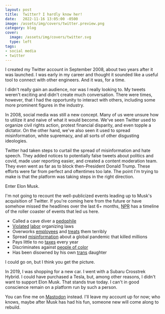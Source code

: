 ```yaml
---
layout: post
title:  Twitter? I hardly know her!
date:   2022-11-16 13:05:00 -0500
image: /assets/img/covers/twitter.preview.png
category: blog
cover:
  image: /assets/img/covers/twitter.svg
  type: left
tags:
- social media
- twitter
---
```

I created my Twitter account in September 2008, about two years after it was
launched. I was early in my career and thought it sounded like a useful tool to
connect with other engineers. And it was, for a time.

I didn't really gain an audience, nor was I really looking to. My tweets weren't
exciting and didn't create much conversation. There were times, however, that I
had the opportunity to interact with others, including some more prominent
figures in the industry.

In 2008, social media was still a new concept. Many of us were unsure how to
utilize it and naive of what it would become. We've seen Twitter used to
organize civil rights action, protest financial disparity, and even topple a
dictator. On the other hand, we've also seen it used to spread misinformation,
white supremacy, and all sorts of other disgusting ideologies.

Twitter had taken steps to curtail the spread of misinformation and hate speech.
They added notices to potentially false tweets about politics and covid, made
user reporting easier, and created a content moderation team. They even went as
far as to block then-President Donald Trump. These efforts were far from
perfect and oftentimes too late. The point I'm trying to make is that the
platform was taking steps in the right direction.

Enter Elon Musk.

I'm not going to recount the well-publicized events leading up to Musk's
acquisition of Twitter. If you're coming here from the future or have somehow
missed the headlines over the last 6+ months, [NPR][npr] has a timeline of the
roller coaster of events that led us here.

* Called a cave diver a [pedophile][pedo]
* [Violated][violations] [labor][labor] organizing laws
* Overworks [employees][employees] and [treats][treats] them terribly
* Spread [misinformation][misinformation] about a global pandemic that killed
  millions
* Pays little to no [taxes][taxes] every year
* Discriminates against [people of color][poc]
* Has been disowned by his own [trans][transphobia] daughter

I could go on, but I think you get the picture.

In 2019, I was shopping for a new car. I went with a Subaru Crosstrek Hybrid. I
could have purchased a Tesla, but, among other reasons, I didn't want to support
Elon Musk. That stands true today. I can't in good conscience remain on a
platform run by such a person.

You can fine me on [Mastodon][mastodon] instead. I'll leave my account up for
now; who knows, maybe after Musk has had his fun, someone new will come along
to rebuild.

[npr]: https://www.npr.org/2022/10/27/1131378869/twitter-elon-musk-timeline
[pedo]: https://time.com/5339219/elon-musk-diver-thai-soccer-team-pedo/
[violations]: https://www.washingtonpost.com/technology/2021/03/25/tesla-nlrb-ruling/
[labor]: https://www.cnbc.com/2022/08/29/tesla-ban-on-pro-union-shirts-violated-workers-rights-nlrb.html
[employees]: https://www.theguardian.com/technology/2017/may/18/tesla-workers-factory-conditions-elon-musk
[treats]: https://www.businessinsider.com/ex-tesla-employees-reveal-the-worst-parts-of-working-there-2019-9
[misinformation]: https://www.forbes.com/sites/joewalsh/2021/03/13/elon-musks-false-covid-predictions-a-timeline/?sh=5ebcc7e25b6d
[taxes]: https://gizmodo.com/elon-musk-paid-0-in-federal-income-tax-in-2018-report-1847051810
[poc]: https://www.afr.com/world/north-america/elon-musk-s-tesla-sued-in-california-over-alleged-anti-black-racism-20220211-p59vpt
[transphobia]: https://futurism.com/the-byte/elon-musk-trans-daughter
[mastodon]: https://tech.lgbt/@jamesiarmes
